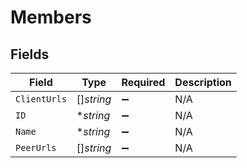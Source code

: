 # Members


## Fields

| Field              | Type               | Required           | Description        |
| ------------------ | ------------------ | ------------------ | ------------------ |
| `ClientUrls`       | []*string*         | :heavy_minus_sign: | N/A                |
| `ID`               | **string*          | :heavy_minus_sign: | N/A                |
| `Name`             | **string*          | :heavy_minus_sign: | N/A                |
| `PeerUrls`         | []*string*         | :heavy_minus_sign: | N/A                |